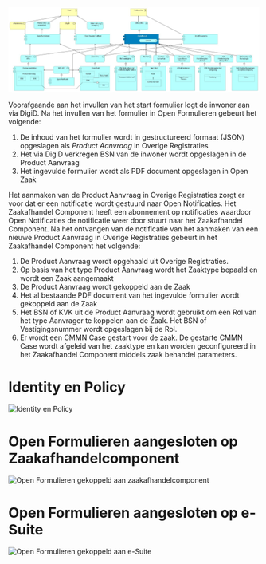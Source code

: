 ![Architectuur Logisch](./attachments/images/209072433-90115f29-8ac7-4461-bde5-c3d60f786c91.jpg)

Voorafgaande aan het invullen van het start formulier logt de inwoner aan via DigiD. Na het invullen van het formulier in Open Formulieren gebeurt het volgende:

1. De inhoud van het formulier wordt in gestructureerd formaat (JSON) opgeslagen als _Product Aanvraag_ in Overige Registraties
1. Het via DigiD verkregen BSN van de inwoner wordt opgeslagen in de Product Aanvraag
1. Het ingevulde formulier wordt als PDF document opgeslagen in Open Zaak

Het aanmaken van de Product Aanvraag in Overige Registraties zorgt er voor dat er een notificatie wordt gestuurd naar Open Notificaties. Het Zaakafhandel Component heeft een abonnement op notificaties waardoor Open Notificaties de notificatie weer door stuurt naar het Zaakafhandel Component. Na het ontvangen van de notificatie van het aanmaken van een nieuwe Product Aanvraag in Overige Registraties gebeurt in het Zaakafhandel Component het volgende:

1. De Product Aanvraag wordt opgehaald uit Overige Registraties.
1. Op basis van het type Product Aanvraag wordt het Zaaktype bepaald en wordt een Zaak aangemaakt
1. De Product Aanvraag wordt gekoppeld aan de Zaak
1. Het al bestaande PDF document van het ingevulde formulier wordt gekoppeld aan de Zaak
1. Het BSN of KVK uit de Product Aanvraag wordt gebruikt om een Rol van het type Aanvrager te koppelen aan de Zaak. Het BSN of Vestigingsnummer wordt opgeslagen bij de Rol.
1. Er wordt een CMMN Case gestart voor de zaak. De gestarte CMMN Case wordt afgeleid van het zaaktype en kan worden geconfigureerd in het Zaakafhandel Component middels zaak behandel parameters.

# Identity en Policy

![Identity en Policy](https://user-images.githubusercontent.com/3702729/181199480-049a5fcc-5507-4299-9269-136d6659477f.jpg)

# Open Formulieren aangesloten op Zaakafhandelcomponent

![Open Formulieren gekoppeld aan zaakafhandelcomponent](https://user-images.githubusercontent.com/3702729/189580091-59b45596-8025-416e-b785-632c564671a2.png)

# Open Formulieren aangesloten op e-Suite

![Open Formulieren gekoppeld aan e-Suite](https://user-images.githubusercontent.com/3702729/189580171-1a1b3ce1-b5f9-49ad-8725-4566d6088712.png)

